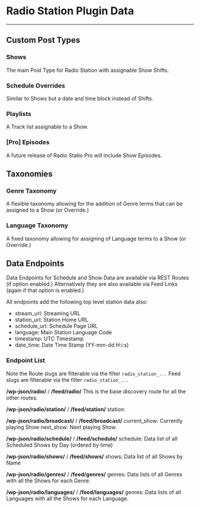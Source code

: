 # Radio Station Plugin Data

***


## Custom Post Types

### Shows
The main Post Type for Radio Station with assignable Show Shifts.

### Schedule Overrides
Similar to Shows but a date and time block instead of Shifts.

### Playlists
A Track list assignable to a Show.

### [Pro] Episodes
A future release of Radio Statio Pro will include Show Episodes.


## Taxonomies

### Genre Taxonomy
A flexible taxonomy allowing for the addition of Genre terms that can be assigned to a Show (or Override.)

### Language Taxonomy
A fixed taxonomy allowing for assigning of Language terms to a Show (or Override.)


## Data Endpoints

Data Endpoints for Schedule and Show Data are available via REST Routes (if option enabled.)
Alternatively they are also available via Feed Links (again if that option is enabled.)

All endpoints add the following top level station data also: 

* stream_url: Streaming URL
* station_url: Station Home URL
* schedule_url: Schedule Page URL
* language: Main Station Language Code
* timestamp: UTC Timestamp
* date_time: Date Time Stamp (YY-mm-dd H:i:s)

### Endpoint List

Note the Route slugs are filterable via the filter `radio_station_...`
Feed slugs are filterable via the filter `radio_station_...`

**/wp-json/radio/** / **/feed/radio/**
This is the base discovery route for all the other routes.

**/wp-json/radio/station/** / **/feed/station/**
station: 

**/wp-json/radio/broadcast/** / **/feed/broadcast/**
current_show: Currently playing Show 
next_show: Next playing Show.

**/wp-json/radio/schedule/** / **/feed/schedule/**
schedule: Data list of all Scheduled Shows by Day (ordered by time)

**/wp-json/radio/shows/** / **/feed/shows/**
shows: Data list of all Shows by Name

**/wp-json/radio/genres/** / **/feed/genres/**
genres: Data lists of all Genres with all the Shows for each Genre.

**/wp-json/radio/languages/** / **/feed/languages/**
genres: Data lists of all Languages with all the Shows for each Language.



